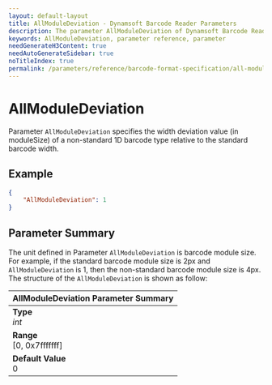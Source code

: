 ```yaml
---
layout: default-layout
title: AllModuleDeviation - Dynamsoft Barcode Reader Parameters
description: The parameter AllModuleDeviation of Dynamsoft Barcode Reader specifies the width deviation value (in moduleSize) of a non-standard 1D barcode type relative to the standard barcode width.
keywords: AllModuleDeviation, parameter reference, parameter
needGenerateH3Content: true
needAutoGenerateSidebar: true
noTitleIndex: true
permalink: /parameters/reference/barcode-format-specification/all-module-deviation.html
---
```


# AllModuleDeviation

Parameter `AllModuleDeviation` specifies the width deviation value (in moduleSize) of a non-standard 1D barcode type relative to the standard barcode width.

## Example

```json
{
    "AllModuleDeviation": 1
}
```

## Parameter Summary

The unit defined in Parameter `AllModuleDeviation` is barcode module size. For example, if the standard barcode module size is 2px and `AllModuleDeviation` is 1, then the non-standard barcode module size is 4px. The structure of the `AllModuleDeviation` is shown as follow:

| AllModuleDeviation Parameter Summary |
| :--------------------------------- |
| **Type**<br>*int* |
| **Range**<br>[0, 0x7fffffff] |
| **Default Value**<br>0 |
